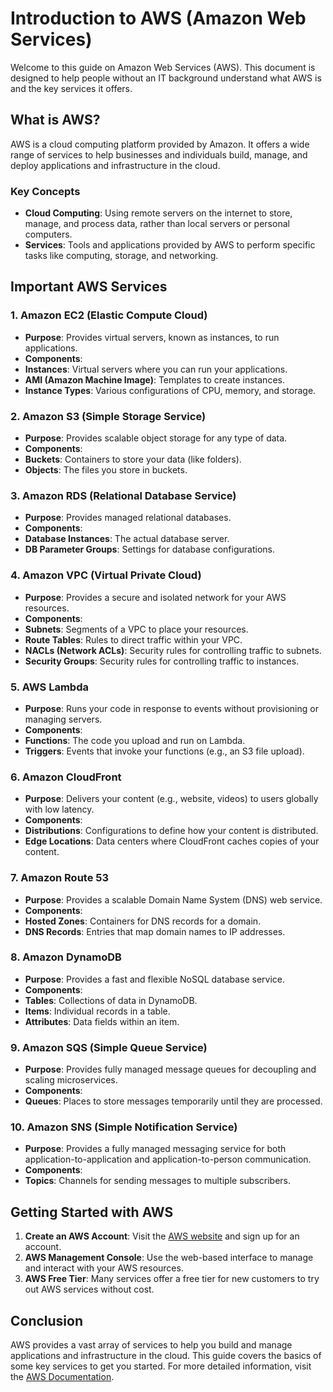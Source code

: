 # Introduction to AWS (Amazon Web Services)
Welcome to this guide on Amazon Web Services (AWS). This document is designed to help people without an IT background understand what AWS is and the key services it offers.
## What is AWS?
AWS is a cloud computing platform provided by Amazon. It offers a wide range of services to help businesses and individuals build, manage, and deploy applications and infrastructure in the cloud.
### Key Concepts
- **Cloud Computing**: Using remote servers on the internet to store, manage, and process data, rather than local servers or personal computers.
- **Services**: Tools and applications provided by AWS to perform specific tasks like computing, storage, and networking.
## Important AWS Services
### 1. Amazon EC2 (Elastic Compute Cloud)
- **Purpose**: Provides virtual servers, known as instances, to run applications.
- **Components**:
 - **Instances**: Virtual servers where you can run your applications.
 - **AMI (Amazon Machine Image)**: Templates to create instances.
 - **Instance Types**: Various configurations of CPU, memory, and storage.
### 2. Amazon S3 (Simple Storage Service)
- **Purpose**: Provides scalable object storage for any type of data.
- **Components**:
 - **Buckets**: Containers to store your data (like folders).
 - **Objects**: The files you store in buckets.
### 3. Amazon RDS (Relational Database Service)
- **Purpose**: Provides managed relational databases.
- **Components**:
 - **Database Instances**: The actual database server.
 - **DB Parameter Groups**: Settings for database configurations.
### 4. Amazon VPC (Virtual Private Cloud)
- **Purpose**: Provides a secure and isolated network for your AWS resources.
- **Components**:
 - **Subnets**: Segments of a VPC to place your resources.
 - **Route Tables**: Rules to direct traffic within your VPC.
 - **NACLs (Network ACLs)**: Security rules for controlling traffic to subnets.
 - **Security Groups**: Security rules for controlling traffic to instances.
### 5. AWS Lambda
- **Purpose**: Runs your code in response to events without provisioning or managing servers.
- **Components**:
 - **Functions**: The code you upload and run on Lambda.
 - **Triggers**: Events that invoke your functions (e.g., an S3 file upload).
### 6. Amazon CloudFront
- **Purpose**: Delivers your content (e.g., website, videos) to users globally with low latency.
- **Components**:
 - **Distributions**: Configurations to define how your content is distributed.
 - **Edge Locations**: Data centers where CloudFront caches copies of your content.
### 7. Amazon Route 53
- **Purpose**: Provides a scalable Domain Name System (DNS) web service.
- **Components**:
 - **Hosted Zones**: Containers for DNS records for a domain.
 - **DNS Records**: Entries that map domain names to IP addresses.
### 8. Amazon DynamoDB
- **Purpose**: Provides a fast and flexible NoSQL database service.
- **Components**:
 - **Tables**: Collections of data in DynamoDB.
 - **Items**: Individual records in a table.
 - **Attributes**: Data fields within an item.
### 9. Amazon SQS (Simple Queue Service)
- **Purpose**: Provides fully managed message queues for decoupling and scaling microservices.
- **Components**:
 - **Queues**: Places to store messages temporarily until they are processed.
### 10. Amazon SNS (Simple Notification Service)
- **Purpose**: Provides a fully managed messaging service for both application-to-application and application-to-person communication.
- **Components**:
 - **Topics**: Channels for sending messages to multiple subscribers.
## Getting Started with AWS
1. **Create an AWS Account**: Visit the [AWS website](https://aws.amazon.com/) and sign up for an account.
2. **AWS Management Console**: Use the web-based interface to manage and interact with your AWS resources.
3. **AWS Free Tier**: Many services offer a free tier for new customers to try out AWS services without cost.
## Conclusion
AWS provides a vast array of services to help you build and manage applications and infrastructure in the cloud. This guide covers the basics of some key services to get you started. For more detailed information, visit the [AWS Documentation](https://docs.aws.amazon.com/).
